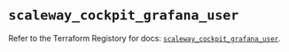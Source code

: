 # `scaleway_cockpit_grafana_user`

Refer to the Terraform Registory for docs: [`scaleway_cockpit_grafana_user`](https://registry.terraform.io/providers/scaleway/scaleway/2.31.0/docs/resources/cockpit_grafana_user).

